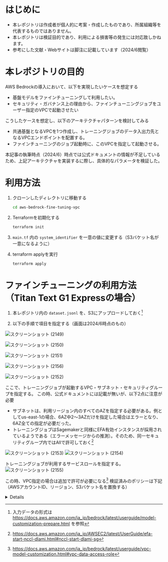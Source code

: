# はじめに

- 本レポジトリは作成者が個人的に考案・作成したものであり、所属組織等を代表するものではありません。
- 本レポジトリは検証目的であり、利用による損害等の発生には対応致しかねます。
- 参考にした文献・Webサイトは脚注に記載しています（2024/6閲覧）

# 本レポジトリの目的
AWS Bedrockの導入において、以下を実現したいケースを想定する
- 基盤モデルをファインチューニングして利用したい。
- セキュリティ・ガバナンス上の理由から、ファインチューニングジョブをユーザー指定のVPCで起動させたい

こうしたケースを想定し、以下のアーキテクチャパターンを検討してみる
- 共通基盤となるVPCを1つ作成し、トレーニングジョブのデータ入出力先となるVPCエンドポイントを配置する。
- ファインチューニングのジョブ起動時に、このVPCを指定して起動させる。

本記事の執筆時点（2024/6）時点では公式ドキュメントの情報が不足しているため、上記アーキテクチャを実装するに際し、具体的なパラメータを検証した。


# 利用方法
1. クローンしたディレクトリに移動する

    ```bash
    cd aws-bedrock-fine-tuning-vpc
    ```

2. Terraformを初期化する

    ```bash
    terraform init
    ```

3. `main.tf` 内の `system_identifier` を一意の値に変更する（S3バケット名が一意になるように）

4. terraform applyを実行

    ```bash
    terraform apply
    ```

# ファインチューニングの利用方法（Titan Text G1 Expressの場合）

1. 本レポジトリ内の `dataset.jsonl` を、S3にアップロードしておく[^1]

2. 以下の手順で項目を指定する（画面は2024/6時点のもの）

![スクリーンショット (2149)](https://github.com/ShogoItoDev/aws-bedrock-fine-tuning-vpc/assets/30908643/d980df32-5fb5-4bbc-a3f8-d00b6834c6ab)

![スクリーンショット (2150)](https://github.com/ShogoItoDev/aws-bedrock-fine-tuning-vpc/assets/30908643/88d9522a-ad1a-4ca1-9366-25e565be62b0)

![スクリーンショット (2151)](https://github.com/ShogoItoDev/aws-bedrock-fine-tuning-vpc/assets/30908643/5d3e850c-b75f-4bf1-a1ee-df218235ffba)

![スクリーンショット (2156)](https://github.com/ShogoItoDev/aws-bedrock-fine-tuning-vpc/assets/30908643/f0e902c7-972e-48e4-92bb-2bb324a62e15)

![スクリーンショット (2152)](https://github.com/ShogoItoDev/aws-bedrock-fine-tuning-vpc/assets/30908643/cf3c93c0-f30e-4069-a8d9-1e6cd77cf0aa)

ここで、トレーニングジョブが起動するVPC・サブネット・セキュリティグループを指定する。
この時、公式ドキュメントには記載が無いが、以下2点に注意が必要
- サブネットは、利用リージョン内のすべてのAZを指定する必要がある。例としてus-east-1の場合、6AZ中2～3AZだけを指定した場合はエラーとなり、6AZ全ての指定が必要だった。
- トレーニングジョブはSagemakerと同様にEFA有効インスタンスが採用されているようである（エラーメッセージからの推測）。そのため、同一セキュリティグループ内ではAllで許可しておく[^2]

![スクリーンショット (2153)](https://github.com/ShogoItoDev/aws-bedrock-fine-tuning-vpc/assets/30908643/ace8a466-686e-41eb-8568-c8096d260e4a)
![スクリーンショット (2154)](https://github.com/ShogoItoDev/aws-bedrock-fine-tuning-vpc/assets/30908643/81adb66e-4ba3-45ea-a33f-e797a4a78ef2)

トレーニングジョブが利用するサービスロールを指定する。
![スクリーンショット (2155)](https://github.com/ShogoItoDev/aws-bedrock-fine-tuning-vpc/assets/30908643/6fefcf36-ccae-4b4f-8af7-b70a1f96c82a)

この時、VPC指定の場合は追加で許可が必要になる[^3]
検証済みのポリシーは下記（AWSアカウントID、リージョン、S3バケット名を置換する）

<details>

```
{
    "Statement": [
        {
            "Action": [
                "s3:GetObject",
                "s3:PutObject",
                "s3:ListBucket"
            ],
            "Effect": "Allow",
            "Resource": [
                "arn:aws:s3:::<bucket-name>",
                "arn:aws:s3:::<bucket-name>/*"
            ]
        },
        {
            "Action": [
                "ec2:DescribeNetworkInterfaces",
                "ec2:DescribeVpcs",
                "ec2:DescribeDhcpOptions",
                "ec2:DescribeSubnets",
                "ec2:DescribeSecurityGroups"
            ],
            "Effect": "Allow",
            "Resource": "*"
        },
        {
            "Action": [
                "ec2:CreateNetworkInterface"
            ],
            "Condition": {
                "ArnEquals": {
                    "aws:RequestTag/BedrockModelCustomizationJobArn": [
                        "arn:aws:bedrock:<region>:<Account ID>:model-customization-job/*"
                    ]
                },
                "StringEquals": {
                    "aws:RequestTag/BedrockManaged": [
                        "true"
                    ]
                }
            },
            "Effect": "Allow",
            "Resource": [
                "arn:aws:ec2:<region>:<Account ID>:network-interface/*"
            ]
        },
        {
            "Action": [
                "ec2:CreateNetworkInterface"
            ],
            "Effect": "Allow",
            "Resource": [
                "arn:aws:ec2:<region>:<Account ID>:subnet/*",
                "arn:aws:ec2:<region>:<Account ID>:security-group/*"
            ]
        },
        {
            "Action": [
                "ec2:CreateNetworkInterfacePermission",
                "ec2:DeleteNetworkInterface",
                "ec2:DeleteNetworkInterfacePermission"
            ],
            "Condition": {
                "ArnEquals": {
                    "ec2:ResourceTag/BedrockModelCustomizationJobArn": [
                        "arn:aws:bedrock:<region>:<Account ID>:model-customization-job/*"
                    ],
                    "ec2:Subnet": [
                        "arn:aws:ec2:<region>:<Account ID>:subnet/*"
                    ]
                },
                "StringEquals": {
                    "ec2:ResourceTag/BedrockManaged": "true"
                }
            },
            "Effect": "Allow",
            "Resource": "*"
        },
        {
            "Action": [
                "ec2:CreateTags"
            ],
            "Condition": {
                "ForAllValues:StringEquals": {
                    "aws:TagKeys": [
                        "BedrockManaged",
                        "BedrockModelCustomizationJobArn"
                    ]
                },
                "StringEquals": {
                    "ec2:CreateAction": [
                        "CreateNetworkInterface"
                    ]
                }
            },
            "Effect": "Allow",
            "Resource": "arn:aws:ec2:<region>:<Account ID>:network-interface/*"
        }
    ],
    "Version": "2012-10-17"
}
```
</details>


[^1]:入力データの形式は https://docs.aws.amazon.com/ja_jp/bedrock/latest/userguide/model-customization-prepare.html を参照
[^2]:https://docs.aws.amazon.com/ja_jp/AWSEC2/latest/UserGuide/efa-start-nccl-dlami.html#nccl-start-dlami-sg
[^3]:https://docs.aws.amazon.com/ja_jp/bedrock/latest/userguide/vpc-model-customization.html#vpc-data-access-role
